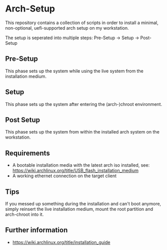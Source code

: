# Arch-Setup
This repository contains a collection of scripts in order to install a minimal, non-optional, uefi-supported arch setup on my workstation.  

The setup is seperated into multiple steps: Pre-Setup -> Setup -> Post-Setup

## Pre-Setup
This phase sets up the system while using the live system from the installation medium.

## Setup
This phase sets up the system after entering the (arch-)chroot environment.

## Post Setup
This phase sets up the system from within the installed arch system on the workstation.

## Requirements
- A bootable installation media with the latest arch iso installed, see: https://wiki.archlinux.org/title/USB_flash_installation_medium
- A working ethernet connection on the target client

## Tips
If you messed up something during the installation and can't boot anymore,  
simply reinsert the live installation medium, mount the root partition and arch-chroot into it.

## Further information
- https://wiki.archlinux.org/title/installation_guide
